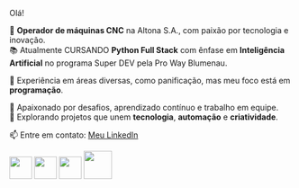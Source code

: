  Olá!   

🔧 **Operador de máquinas CNC** na Altona S.A., com paixão por tecnologia e inovação.  
📚 Atualmente CURSANDO **Python Full Stack** com ênfase em **Inteligência Artificial** no programa Super DEV pela Pro Way Blumenau.  

🥐 Experiência em áreas diversas, como panificação, mas meu foco está em **programação**.  

🎯 Apaixonado por desafios, aprendizado contínuo e trabalho em equipe.  
🚀 Explorando projetos que unem **tecnologia**, **automação** e **criatividade**.  

📫  Entre em contato: [Meu LinkedIn](https://www.linkedin.com/in/tiagozancanella)

<div> <img width="40" height="40" src="https://cdn.jsdelivr.net/gh/devicons/devicon@latest/icons/javascript/javascript-original.svg" /> 
            <img width="40" height="40" src="https://cdn.jsdelivr.net/gh/devicons/devicon@latest/icons/python/python-original.svg" /> 
            <img width="40" height="40" src="https://cdn.jsdelivr.net/gh/devicons/devicon@latest/icons/html5/html5-original.svg" />
            <img width="50" height="50" src="https://cdn.jsdelivr.net/gh/devicons/devicon@latest/icons/css3/css3-original-wordmark.svg" />      </div>
          

          


